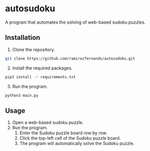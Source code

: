 # autosudoku
A program that automates the solving of web-based sudoku puzzles.

## Installation
1. Clone the repository.
```bash
git clone https://github.com/ramirezfernando/autosudoku.git
```
2. Install the required packages.
```bash
pip3 install -r requirements.txt
```
3. Run the program.
```bash
python3 main.py
```

## Usage
1. Open a web-based sudoku puzzle.
2. Run the program.
    1. Enter the Sudoku puzzle board row by row.
    2. Click the top-left cell of the Sudoku puzzle board.
    3. The program will automatically solve the Sudoku puzzle.